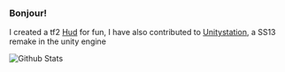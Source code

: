 ### Bonjour!

I created a tf2 [Hud](https://github.com/the-other-autumn/hud) for fun, I have also contributed to [Unitystation](https://github.com/unitystation/unitystation), a SS13 remake in the unity engine

![Github Stats](
https://github-readme-stats.vercel.app/api?username=the-other-autumn&show_icons=true&theme=radical&layout=compact&count_private=true&include_all_commits=true
)
